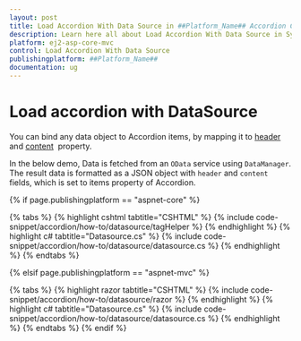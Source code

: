 ```yaml
---
layout: post
title: Load Accordion With Data Source in ##Platform_Name## Accordion Component
description: Learn here all about Load Accordion With Data Source in Syncfusion ##Platform_Name## Accordion component of Syncfusion Essential JS 2 and more.
platform: ej2-asp-core-mvc
control: Load Accordion With Data Source
publishingplatform: ##Platform_Name##
documentation: ug
---
```



# Load accordion with DataSource

You can bind any data object to Accordion items, by mapping it to [header](https://help.syncfusion.com/cr/cref_files/aspnetcore-js2/aspnetcore/Syncfusion.EJ2~Syncfusion.EJ2.Navigations.AccordionAccordionItem~Header.html) and [content](https://help.syncfusion.com/cr/cref_files/aspnetcore-js2/aspnetcore/Syncfusion.EJ2~Syncfusion.EJ2.Navigations.AccordionAccordionItem~Content.html)&nbsp; property.

In the below demo, Data is fetched from an `OData` service using `DataManager`. The result data is formatted as a JSON object with `header` and `content` fields, which is set to items property of Accordion.

{% if page.publishingplatform == "aspnet-core" %}

{% tabs %}
{% highlight cshtml tabtitle="CSHTML" %}
{% include code-snippet/accordion/how-to/datasource/tagHelper %}
{% endhighlight %}
{% highlight c# tabtitle="Datasource.cs" %}
{% include code-snippet/accordion/how-to/datasource/datasource.cs %}
{% endhighlight %}
{% endtabs %}

{% elsif page.publishingplatform == "aspnet-mvc" %}

{% tabs %}
{% highlight razor tabtitle="CSHTML" %}
{% include code-snippet/accordion/how-to/datasource/razor %}
{% endhighlight %}
{% highlight c# tabtitle="Datasource.cs" %}
{% include code-snippet/accordion/how-to/datasource/datasource.cs %}
{% endhighlight %}
{% endtabs %}
{% endif %}

